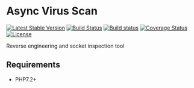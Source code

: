 # Async Virus Scan

[![Latest Stable Version](https://poser.pugx.org/peehaa/socket-inspect/v/stable)](https://packagist.org/packages/peehaa/socket-inspect)
[![Build Status](https://travis-ci.org/PeeHaa/socket-inspect.svg?branch=master)](https://travis-ci.org/PeeHaa/socket-inspect)
[![Build status](https://ci.appveyor.com/api/projects/status/)](https://ci.appveyor.com/project/PeeHaa/socket-inspect)
[![Coverage Status](https://coveralls.io/repos/github/PeeHaa/socket-inspect/badge.svg?branch=master)](https://coveralls.io/github/PeeHaa/socket-inspect?branch=master)
[![License](https://poser.pugx.org/peehaa/socket-inspect/license)](https://packagist.org/packages/peehaa/socket-inspect)

Reverse engineering and socket inspection tool

## Requirements

- PHP7.2+
